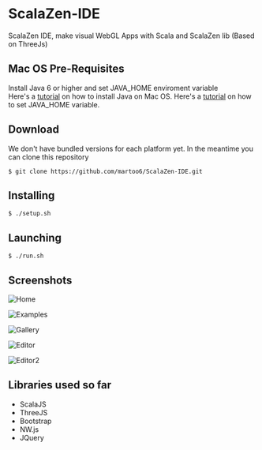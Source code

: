 # ScalaZen-IDE

ScalaZen IDE, make visual WebGL Apps with Scala and ScalaZen lib (Based on ThreeJs)

## Mac OS Pre-Requisites
Install Java 6 or higher and set JAVA_HOME enviroment variable  
Here's a [tutorial](https://java.com/en/download/help/mac_install.xml) on how to install Java on Mac OS. 
Here's a [tutorial](http://www.mkyong.com/java/how-to-set-java_home-environment-variable-on-mac-os-x/) on how to set JAVA_HOME variable.

## Download
We don't have bundled versions for each platform yet. In the meantime you can clone this repository
```
$ git clone https://github.com/martoo6/ScalaZen-IDE.git
```

## Installing
```
$ ./setup.sh
```

## Launching
```
$ ./run.sh
```

## Screenshots


![Home](http://imgur.com/vInOR0s.png)

![Examples](http://imgur.com/U3i0dAq.png)

![Gallery](http://imgur.com/CQmmKcr.png)

![Editor](http://i.imgur.com/eepZySy.png?1)

![Editor2](http://i.imgur.com/0pNTanB.png?1)

## Libraries used so far  
- ScalaJS
- ThreeJS
- Bootstrap
- NW.js
- JQuery
